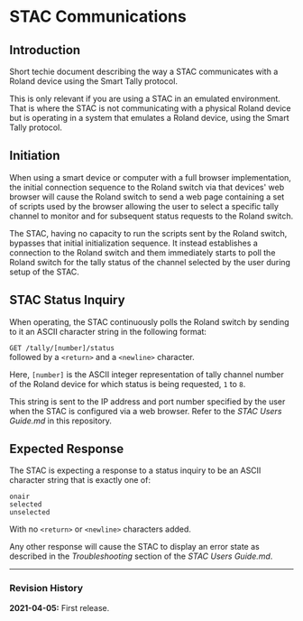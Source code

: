 # STAC Communications

## Introduction

Short techie document describing the way a STAC communicates with a Roland device using the Smart Tally protocol.

This is only relevant if you are using a STAC in an emulated environment. That is where the STAC is not communicating with a physical Roland device but is operating in a system that emulates a Roland device, using the Smart Tally protocol.

## Initiation

When using a smart device or computer with a full browser implementation, the initial connection sequence to the Roland switch via that devices' web browser will cause the Roland switch to send a web page containing a set of scripts used by the browser allowing the user to select a specific tally channel to monitor and for subsequent status requests to the Roland switch.

The STAC, having no capacity to run the scripts sent by the Roland switch, bypasses that initial initialization sequence. It instead establishes a connection to the Roland switch and them immediately starts to poll the Roland switch for the tally status of the channel selected by the user during setup of the STAC. 

## STAC Status Inquiry

When operating, the STAC continuously polls the Roland switch by sending to it an ASCII character string in the following format:

 `GET /tally/[number]/status`  
 followed by a `<return>` and a `<newline>` character.
 
Here, `[number]` is the ASCII integer representation of tally channel number of the Roland device for which status is being requested, `1` to `8`.
 
This string is sent to the IP address and port number specified by the user when the STAC is configured via a web browser. Refer to the *STAC Users Guide.md* in this repository.

## Expected Response

The STAC is expecting a response to a status inquiry to be an ASCII character string that is exactly one of: 
 
`onair`  
`selected`  
`unselected`  

With no `<return>` or `<newline>` characters added.

Any other response will cause the STAC to display an error state as described in the *Troubleshooting* section of the *STAC Users Guide.md*.

---
### Revision History
**2021-04-05:** First release.


